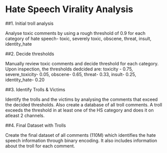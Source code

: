 # Hate Speech Virality Analysis

##1. Initial troll analysis

   Analyse toxic comments by using a rough threshold of 0.9 for each category of hate speech- toxic, severely toxic, obscene, threat, insult, identity_hate

##2. Decide thresholds

   Manually review toxic comments and decide threshold for each category.
   Upon inspection, the thresholds dedcided are:
   toxicity - 0.75, severe_toxicity- 0.05, obscene- 0.65, threat- 0.33, insult- 0.25, identity_hate- 0.20
   
##3. Identify Trolls & Victims

   Identify the trolls and the victims by analysing the comments that exceed the decided thresholds. Also create a database of all troll comments. 
   A troll exceeds  the threshold in at least one of the HS category and does it on atleast 2 channels. 
   
##4. Final Dataset with Trolls

   Create the final dataset of all comments (110M) which identifies the hate speech information through binary encoding. It also includes information about the troll for each comment. 
